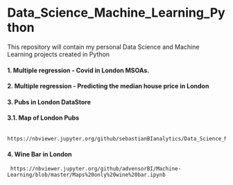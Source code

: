 # Data_Science_Machine_Learning_Python
This repository will contain my personal Data Science and Machine Learning projects created in Python

#### 1. Multiple regression - Covid in London MSOAs.

#### 2. Multiple regression - Predicting the median house price in London

#### 3. Pubs in London DataStore

#### 3.1. Map of London Pubs
     https://nbviewer.jupyter.org/github/sebastianBIanalytics/Data_Science_Machine_Learning_Python/blob/master/Map%20of%20London%20Pubs.ipynb
     
#### 4. Wine Bar in London 
     https://nbviewer.jupyter.org/github/advensorBI/Machine-Learning/blob/master/Maps%20only%20wine%20bar.ipynb 
     
     
